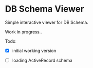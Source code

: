 DB Schema Viewer
================

Simple interactive viewer for DB Schema.

Work in progress..

Todo:

- [x] initial working version
- [ ] loading ActiveRecord schema

